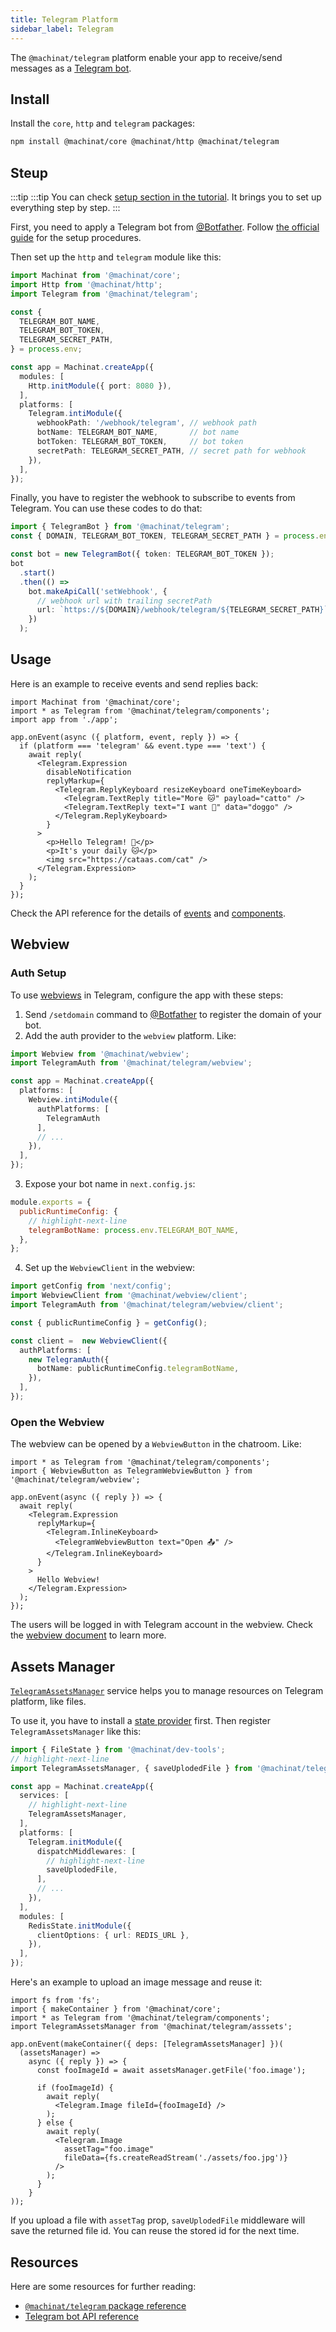 ```yaml
---
title: Telegram Platform
sidebar_label: Telegram
---
```


The `@machinat/telegram` platform enable your app to receive/send messages as a
[Telegram bot](https://core.telegram.org/bots).

## Install

Install the `core`, `http` and `telegram` packages:

```bash
npm install @machinat/core @machinat/http @machinat/telegram
```

## Steup

:::tip
:::tip
You can check [setup section in the tutorial](https://machinat.com/docs/learn/create-app#platform-setup?p=telegram).
It brings you to set up everything step by step.
:::

First, you need to apply a Telegram bot from [@Botfather](https://t.me/botfather).
Follow [the official guide](https://core.telegram.org/bots#6-botfather)
for the setup procedures.

Then set up the `http` and `telegram` module like this:

```ts
import Machinat from '@machinat/core';
import Http from '@machinat/http';
import Telegram from '@machinat/telegram';

const {
  TELEGRAM_BOT_NAME,
  TELEGRAM_BOT_TOKEN,
  TELEGRAM_SECRET_PATH,
} = process.env;

const app = Machinat.createApp({
  modules: [
    Http.initModule({ port: 8080 }),
  ],
  platforms: [
    Telegram.intiModule({
      webhookPath: '/webhook/telegram', // webhook path
      botName: TELEGRAM_BOT_NAME,       // bot name
      botToken: TELEGRAM_BOT_TOKEN,     // bot token
      secretPath: TELEGRAM_SECRET_PATH, // secret path for webhook
    }),
  ],
});
```

Finally, you have to register the webhook to subscribe to events from Telegram.
You can use these codes to do that:

```ts
import { TelegramBot } from '@machinat/telegram';
const { DOMAIN, TELEGRAM_BOT_TOKEN, TELEGRAM_SECRET_PATH } = process.env;

const bot = new TelegramBot({ token: TELEGRAM_BOT_TOKEN });
bot
  .start()
  .then(() =>
    bot.makeApiCall('setWebhook', {
      // webhook url with trailing secretPath
      url: `https://${DOMAIN}/webhook/telegram/${TELEGRAM_SECRET_PATH}`,
    })
  );
```

## Usage

Here is an example to receive events and send replies back:

```tsx
import Machinat from '@machinat/core';
import * as Telegram from '@machinat/telegram/components';
import app from './app';

app.onEvent(async ({ platform, event, reply }) => {
  if (platform === 'telegram' && event.type === 'text') {
    await reply(
      <Telegram.Expression
        disableNotification
        replyMarkup={
          <Telegram.ReplyKeyboard resizeKeyboard oneTimeKeyboard>
            <Telegram.TextReply title="More 🐱" payload="catto" />
            <Telegram.TextReply text="I want 🐶" data="doggo" />
          </Telegram.ReplyKeyboard>
        }
      >
        <p>Hello Telegram! 👋</p>
        <p>It's your daily 🐱</p>
        <img src="https://cataas.com/cat" />
      </Telegram.Expression>
    );
  }
});
```

Check the API reference for the details of [events](https://machinat.com/api/modules/telegram.html#telegramevent)
and [components](https://machinat.com/api/modules/telegram_components.html).

## Webview

### Auth Setup

To use [webviews](./embedded-webview) in Telegram,
configure the app with these steps:

1. Send `/setdomain` command to [@Botfather](https://t.me/botfather) to register the domain of your bot.
2. Add the auth provider to the `webview` platform. Like:

```ts
import Webview from '@machinat/webview';
import TelegramAuth from '@machinat/telegram/webview';

const app = Machinat.createApp({
  platforms: [
    Webview.intiModule({
      authPlatforms: [
        TelegramAuth
      ],
      // ...
    }),
  ],
});
```

3. Expose your bot name in `next.config.js`:

```js
module.exports = {
  publicRuntimeConfig: {
    // highlight-next-line
    telegramBotName: process.env.TELEGRAM_BOT_NAME,
  },
};
```

4. Set up the `WebviewClient` in the webview:

```ts
import getConfig from 'next/config';
import WebviewClient from '@machinat/webview/client';
import TelegramAuth from '@machinat/telegram/webview/client';

const { publicRuntimeConfig } = getConfig();

const client =  new WebviewClient({
  authPlatforms: [
    new TelegramAuth({
      botName: publicRuntimeConfig.telegramBotName,
    }),
  ],
});
```

### Open the Webview

The webview can be opened by a `WebviewButton` in the chatroom.
Like:

```tsx
import * as Telegram from '@machinat/telegram/components';
import { WebviewButton as TelegramWebviewButton } from '@machinat/telegram/webview';

app.onEvent(async ({ reply }) => {
  await reply(
    <Telegram.Expression
      replyMarkup={
        <Telegram.InlineKeyboard>
          <TelegramWebviewButton text="Open 📤" />
        </Telegram.InlineKeyboard>
      }
    >
      Hello Webview!
    </Telegram.Expression>
  );
});
```

The users will be logged in with Telegram account in the webview.
Check the [webview document](https://machinat.com/docs/embedded-webview) to learn more.

## Assets Manager

[`TelegramAssetsManager`](https://machinat.com/api/classes/telegram_asset.telegramassetsmanager.html)
service helps you to manage resources on Telegram platform,
like files.

To use it, you have to install a [state provider](./using-states) first.
Then register `TelegramAssetsManager` like this:

```ts
import { FileState } from '@machinat/dev-tools';
// highlight-next-line
import TelegramAssetsManager, { saveUplodedFile } from '@machinat/telegram/asssets';

const app = Machinat.createApp({
  services: [
    // highlight-next-line
    TelegramAssetsManager,
  ],
  platforms: [
    Telegram.initModule({
      dispatchMiddlewares: [
        // highlight-next-line
        saveUplodedFile,
      ],
      // ...
    }),
  ],
  modules: [
    RedisState.initModule({
      clientOptions: { url: REDIS_URL },
    }),
  ],
});
```

Here's an example to upload an image message and reuse it:

```tsx
import fs from 'fs';
import { makeContainer } from '@machinat/core';
import * as Telegram from '@machinat/telegram/components';
import TelegramAssetsManager from '@machinat/telegram/asssets';

app.onEvent(makeContainer({ deps: [TelegramAssetsManager] })(
  (assetsManager) =>
    async ({ reply }) => {
      const fooImageId = await assetsManager.getFile('foo.image');

      if (fooImageId) {
        await reply(
          <Telegram.Image fileId={fooImageId} />
        );
      } else {
        await reply(
          <Telegram.Image
            assetTag="foo.image"
            fileData={fs.createReadStream('./assets/foo.jpg')}
          />
        );
      }
    }
));
```

If you upload a file with `assetTag` prop,
`saveUplodedFile` middleware will save the returned file id.
You can reuse the stored id for the next time.

## Resources

Here are some resources for further reading:

- [`@machinat/telegram` package reference](https://machinat.com/api/modules/telegram.html)
- [Telegram bot API reference](https://core.telegram.org/bots)
